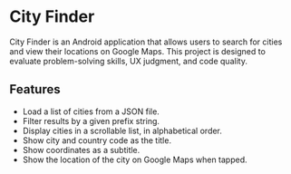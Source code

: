 # City Finder

City Finder is an Android application that allows users to search for cities and view their locations on Google Maps. This project is designed to evaluate problem-solving skills, UX judgment, and code quality.

## Features

- Load a list of cities from a JSON file.
- Filter results by a given prefix string.
- Display cities in a scrollable list, in alphabetical order.
- Show city and country code as the title.
- Show coordinates as a subtitle.
- Show the location of the city on Google Maps when tapped.
